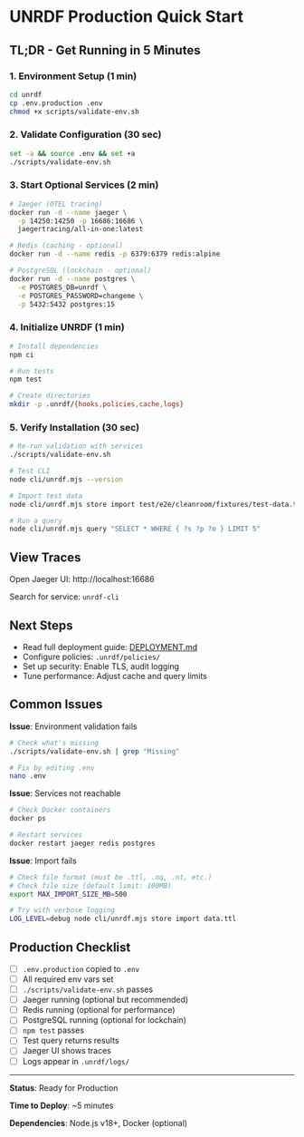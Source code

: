 # UNRDF Production Quick Start

## TL;DR - Get Running in 5 Minutes

### 1. Environment Setup (1 min)
```bash
cd unrdf
cp .env.production .env
chmod +x scripts/validate-env.sh
```

### 2. Validate Configuration (30 sec)
```bash
set -a && source .env && set +a
./scripts/validate-env.sh
```

### 3. Start Optional Services (2 min)
```bash
# Jaeger (OTEL tracing)
docker run -d --name jaeger \
  -p 14250:14250 -p 16686:16686 \
  jaegertracing/all-in-one:latest

# Redis (caching - optional)
docker run -d --name redis -p 6379:6379 redis:alpine

# PostgreSQL (lockchain - optional)
docker run -d --name postgres \
  -e POSTGRES_DB=unrdf \
  -e POSTGRES_PASSWORD=changeme \
  -p 5432:5432 postgres:15
```

### 4. Initialize UNRDF (1 min)
```bash
# Install dependencies
npm ci

# Run tests
npm test

# Create directories
mkdir -p .unrdf/{hooks,policies,cache,logs}
```

### 5. Verify Installation (30 sec)
```bash
# Re-run validation with services
./scripts/validate-env.sh

# Test CLI
node cli/unrdf.mjs --version

# Import test data
node cli/unrdf.mjs store import test/e2e/cleanroom/fixtures/test-data.ttl

# Run a query
node cli/unrdf.mjs query "SELECT * WHERE { ?s ?p ?o } LIMIT 5"
```

## View Traces

Open Jaeger UI: http://localhost:16686

Search for service: `unrdf-cli`

## Next Steps

- Read full deployment guide: [DEPLOYMENT.md](./DEPLOYMENT.md)
- Configure policies: `.unrdf/policies/`
- Set up security: Enable TLS, audit logging
- Tune performance: Adjust cache and query limits

## Common Issues

**Issue**: Environment validation fails
```bash
# Check what's missing
./scripts/validate-env.sh | grep "Missing"

# Fix by editing .env
nano .env
```

**Issue**: Services not reachable
```bash
# Check Docker containers
docker ps

# Restart services
docker restart jaeger redis postgres
```

**Issue**: Import fails
```bash
# Check file format (must be .ttl, .nq, .nt, etc.)
# Check file size (default limit: 100MB)
export MAX_IMPORT_SIZE_MB=500

# Try with verbose logging
LOG_LEVEL=debug node cli/unrdf.mjs store import data.ttl
```

## Production Checklist

- [ ] `.env.production` copied to `.env`
- [ ] All required env vars set
- [ ] `./scripts/validate-env.sh` passes
- [ ] Jaeger running (optional but recommended)
- [ ] Redis running (optional for performance)
- [ ] PostgreSQL running (optional for lockchain)
- [ ] `npm test` passes
- [ ] Test query returns results
- [ ] Jaeger UI shows traces
- [ ] Logs appear in `.unrdf/logs/`

---

**Status**: Ready for Production

**Time to Deploy**: ~5 minutes

**Dependencies**: Node.js v18+, Docker (optional)
